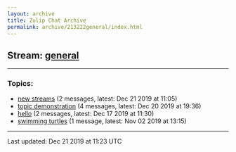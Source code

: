 ```yaml
---
layout: archive
title: Zulip Chat Archive
permalink: archive/213222general/index.html
---
```


## Stream: [general](https://showell.github.io/archive/213222general/index.html)
---

### Topics:

* [new streams](74282newstreams.html) (2 messages, latest: Dec 21 2019 at 11:05)
* [topic demonstration](51687topicdemonstration.html) (4 messages, latest: Dec 20 2019 at 19:36)
* [hello](47413hello.html) (2 messages, latest: Dec 17 2019 at 11:30)
* [swimming turtles](48863swimmingturtles.html) (1 message, latest: Nov 02 2019 at 13:15)

<hr><p>Last updated: Dec 21 2019 at 11:23 UTC</p>